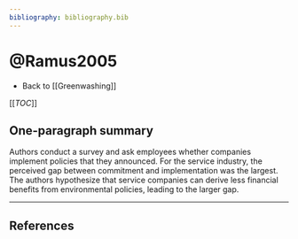 ```yaml
---
bibliography: bibliography.bib
---
```


# @Ramus2005

* Back to [[Greenwashing]]

[[_TOC_]]

## One-paragraph summary

Authors conduct a survey and ask employees whether companies implement policies that they announced. For the service industry, the perceived gap between commitment and implementation was the largest. The authors hypothesize that service companies can derive less financial benefits from environmental policies, leading to the larger gap.

---

## References